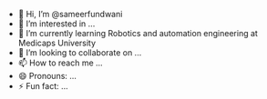- 👋 Hi, I’m @sameerfundwani
- 👀 I’m interested in ...
- 🌱 I’m currently learning Robotics and automation engineering at Medicaps University 
- 💞️ I’m looking to collaborate on ...
- 📫 How to reach me ...
- 😄 Pronouns: ...
- ⚡ Fun fact: ...

<!---
sameerfundwani/sameerfundwani is a ✨ special ✨ repository because its `README.md` (this file) appears on your GitHub profile.
You can click the Preview link to take a look at your changes.
--->
